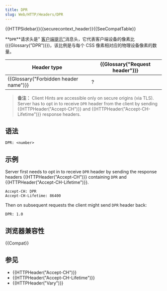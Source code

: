 ```yaml
---
title: DPR
slug: Web/HTTP/Headers/DPR
---
```


{{HTTPSidebar}}{{securecontext_header}}{{SeeCompatTable}}

**`DPR`**请求头是" [客户端提示"](/zh-CN/docs/Glossary/Client_hints)消息头，它代表客户端设备的像素比 ({{Glossary("DPR")}})，该比例是与每个 CSS 像素相对应的物理设备像素的数量。

| Header type                                      | {{Glossary("Request header")}} |
| ------------------------------------------------ | ---------------------------------------- |
| {{Glossary("Forbidden header name")}} | ?                                        |

> **备注：** Client Hints are accessible only on secure origins (via TLS). Server has to opt in to receive `DPR` header from the client by sending {{HTTPHeader("Accept-CH")}} and {{HTTPHeader("Accept-CH-Lifetime")}} response headers.

## 语法

```plain
DPR: <number>
```

## 示例

Server first needs to opt in to receive `DPR` header by sending the response headers {{HTTPHeader("Accept-CH")}} containing `DPR` and {{HTTPHeader("Accept-CH-Lifetime")}}.

```plain
Accept-CH: DPR
Accept-CH-Lifetime: 86400
```

Then on subsequent requests the client might send `DPR` header back:

```plain
DPR: 1.0
```

## 浏览器兼容性

{{Compat}}

## 参见

- {{HTTPHeader("Accept-CH")}}
- {{HTTPHeader("Accept-CH-Lifetime")}}
- {{HTTPHeader("Vary")}}
